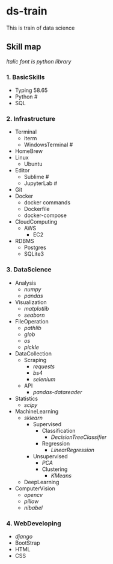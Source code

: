 # ds-train
This is train of data science

## Skill map
*Italic font is python library*

### 1. BasicSkills
- Typing 58.65
- Python #
- SQL

### 2. Infrastructure
- Terminal
	- iterm
	- WindowsTerminal #
- HomeBrew
- Linux
	- Ubuntu
- Editor
	- Sublime #
	- JupyterLab #
- Git
- Docker
	- docker commands
	- Dockerfile
	- docker-compose
- CloudComputing
	- AWS
		- EC2
- RDBMS
	- Postgres
	- SQLite3

### 3. DataScience
- Analysis
	- *numpy* 
	- *pandas*
- Visualization
	- *matplotlib*
	- *seaborn*
- FileOperation
	- *pathlib*
	- *glob*
	- *os*
	- *pickle*
- DataCollection
	- Scraping
		- *requests*
		- *bs4*
		- *selenium*
	- API
		- *pandas-datareader*
- Statistics
	- *scipy*
- MachineLearning
	- *sklearn*
		- Supervised
			- Classification
				- *DecisionTreeClassifier*
			- Regression
				- *LinearRegression*
		- Unsupervised
			- *PCA*
			- Clustering
				- *KMeans*
	- DeepLearning
- ComputerVision
	- *opencv*
	- *pillow*
	- *nibabel*

### 4. WebDeveloping
- *django*
- BootStrap
- HTML
- CSS
